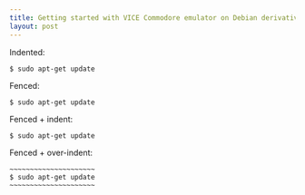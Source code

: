 ```yaml
---
title: Getting started with VICE Commodore emulator on Debian derivatives
layout: post
---
```


Indented:

	$ sudo apt-get update

Fenced:

~~~~~~~~~~~~~~~~~~~~~
$ sudo apt-get update
~~~~~~~~~~~~~~~~~~~~~

Fenced + indent:

   ~~~~~~~~~~~~~~~~~~~~~
   $ sudo apt-get update
   ~~~~~~~~~~~~~~~~~~~~~
   
Fenced + over-indent:

    ~~~~~~~~~~~~~~~~~~~~~
    $ sudo apt-get update
    ~~~~~~~~~~~~~~~~~~~~~
